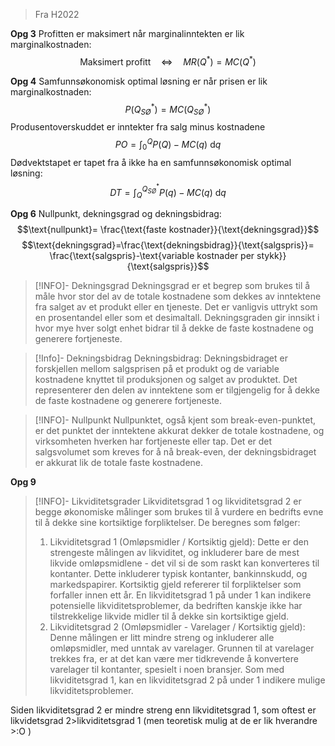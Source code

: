 > Fra H2022

**Opg 3**
Profitten er maksimert når marginalinntekten er lik marginalkostnaden:
$$\text{Maksimert profitt}\quad\Leftrightarrow\quad MR(Q^{*})=MC(Q^{*})$$

**Opg 4**
Samfunnsøkonomisk optimal løsning er når prisen er lik marginalkostnaden:
$$P(Q^{*}_{SØ})=MC(Q^{*}_{SØ})$$
Produsentoverskuddet er inntekter fra salg minus kostnadene
$$PO=\int_{0}^{Q}P(Q)-MC(q) \text{ d}q $$
Dødvektstapet er tapet fra å ikke ha en samfunnsøkonomisk optimal løsning:
$$DT = \int_{Q}^{Q^{*}_{SØ}}P(q)-MC(q)\text{ d}q$$

**Opg 6**
Nullpunkt, dekningsgrad og dekningsbidrag:
$$\text{nullpunkt}= \frac{\text{faste kostnader}}{\text{dekningsgrad}}$$
$$\text{dekningsgrad}=\frac{\text{dekningsbidrag}}{\text{salgspris}}= \frac{\text{salgspris}-\text{variable kostnader per stykk}}{\text{salgspris}}$$
> [!INFO]- Dekningsgrad
> Dekningsgrad er et begrep som brukes til å måle hvor stor del av de totale kostnadene som dekkes av inntektene fra salget av et produkt eller en tjeneste. Det er vanligvis uttrykt som en prosentandel eller som et desimaltall. Dekningsgraden gir innsikt i hvor mye hver solgt enhet bidrar til å dekke de faste kostnadene og generere fortjeneste.

>[!Info]- Dekningsbidrag
>Dekningsbidrag: Dekningsbidraget er forskjellen mellom salgsprisen på et produkt og de variable kostnadene knyttet til produksjonen og salget av produktet. Det representerer den delen av inntektene som er tilgjengelig for å dekke de faste kostnadene og generere fortjeneste.

>[!INFO]- Nullpunkt
> Nullpunktet, også kjent som break-even-punktet, er det punktet der inntektene akkurat dekker de totale kostnadene, og virksomheten hverken har fortjeneste eller tap. Det er det salgsvolumet som kreves for å nå break-even, der dekningsbidraget er akkurat lik de totale faste kostnadene.


**Opg 9**
>[!INFO]- Likviditetsgrader
Likviditetsgrad 1 og likviditetsgrad 2 er begge økonomiske målinger som brukes til å vurdere en bedrifts evne til å dekke sine kortsiktige forpliktelser. De beregnes som følger:
> 1. Likviditetsgrad 1 (Omløpsmidler / Kortsiktig gjeld): Dette er den strengeste målingen av likviditet, og inkluderer bare de mest likvide omløpsmidlene - det vil si de som raskt kan konverteres til kontanter. Dette inkluderer typisk kontanter, bankinnskudd, og markedspapirer. Kortsiktig gjeld refererer til forpliktelser som forfaller innen ett år. En likviditetsgrad 1 på under 1 kan indikere potensielle likviditetsproblemer, da bedriften kanskje ikke har tilstrekkelige likvide midler til å dekke sin kortsiktige gjeld.
> 2. Likviditetsgrad 2 (Omløpsmidler - Varelager / Kortsiktig gjeld): Denne målingen er litt mindre streng og inkluderer alle omløpsmidler, med unntak av varelager. Grunnen til at varelager trekkes fra, er at det kan være mer tidkrevende å konvertere varelager til kontanter, spesielt i noen bransjer. Som med likviditetsgrad 1, kan en likviditetsgrad 2 på under 1 indikere mulige likviditetsproblemer.

Siden likviditetsgrad 2 er mindre streng enn likviditetsgrad 1, som oftest er likvidetsgrad 2>likviditetsgrad 1 (men teoretisk mulig at de er lik hverandre >:O )